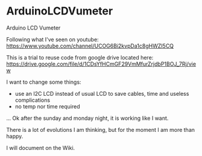 # ArduinoLCDVumeter
Arduino LCD Vumeter

Following what I've seen on youtube:
https://www.youtube.com/channel/UCOG6Bi2kvpDa1c8gHWZI5CQ


This is a trial to reuse code from google drive located here:
https://drive.google.com/file/d/1CDsYfHCmGF29VmMfurZrjdbP1BOJ_7Rj/view

I want to change some things:
- use an I2C LCD instead of usual LCD to save cables, time and useless complications
- no temp nor time required

... Ok after the sunday and monday night, it is working like I want.

There is a lot of evolutions I am thinking, but for the moment I am more than happy.

I will document on the Wiki.
